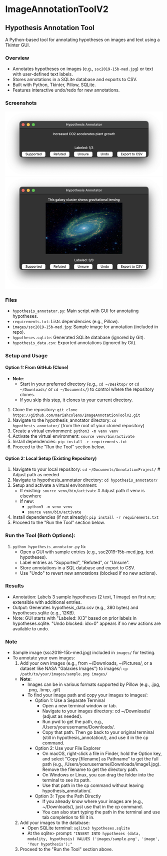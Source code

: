 # ImageAnnotationToolV2
## Hypothesis Annotation Tool
A Python-based tool for annotating hypotheses on images and text using a Tkinter GUI.

### Overview
- Annotates hypotheses on images (e.g., `ssc2019-15b-med.jpg`) or text with user-defined text labels.
- Stores annotations in a SQLite database and exports to CSV.
- Built with Python, Tkinter, Pillow, SQLite.
- Features interactive undo/redo for new annotations.

### Screenshots
![Text Hypothesis GUI](screenshots/Text_hypothesis_GUI.png)
![Image Hypothesis GUI](screenshots/Image_hypothesis_GUI.png)

### Files
- `hypothesis_annotator.py`: Main script with GUI for annotating hypotheses.
- `requirements.txt`: Lists dependencies (e.g., Pillow).
- `images/ssc2019-15b-med.jpg`: Sample image for annotation (included in repo).
- `hypotheses.sqlite`: Generated SQLite database (ignored by Git).
- `hypothesis_data.csv`: Exported annotations (ignored by Git).

### Setup and Usage
#### Option 1: From GitHub (Clone)
- **Note**: 
  - Start in your preferred directory (e.g., `cd ~/Desktop/` or `cd ~/Downloads/` or `cd ~/Documents/`) to control where the repository clones. 
  - If you skip this step, it clones to your current directory.
1. Clone the repository: `git clone https://github.com/mariahcoleno/ImageAnnotationToolV2.git`
2. Navigate to the hypothesis_annotator directory: `cd hypothesis_annotator/` (from the root of your cloned repository)
3. Create a virtual environment: `python3 -m venv venv`
4. Activate the virtual environment: `source venv/bin/activate`
5. Install dependencies: `pip install -r requirements.txt`
6. Proceed to the "Run the Tool" section below.

#### Option 2: Local Setup (Existing Repository)
1. Navigate to your local repository: `cd ~/Documents/AnnotationProject/` # Adjust path as needed
2. Navigate to hypothesis_annotator directory: `cd hypothesis_annotator/`
3. Setup and activate a virtual environment:
   - If existing: `source venv/bin/activate` # Adjust path if venv is elsewhere
   - If new:
     - `python3 -m venv venv`
     - `source venv/bin/activate`
4. Install dependencies (if not already): `pip install -r requirements.txt`
5. Proceed to the "Run the Tool" section below.

### Run the Tool (Both Options):
1. `python hypothesis_annotator.py` to:
   - Open a GUI with sample entries (e.g., ssc2019-15b-med.jpg, text hypotheses).
   - Label entries as "Supported", "Refuted", or "Unsure".
   - Store annotations in a SQL database and export to CSV.
   - Use "Undo" to revert new annotations (blocked if no new actions).
              
### Results
- Annotation: Labels 3 sample hypotheses (2 text, 1 image) on first run; extensible with additional entries.
- Output: Generates hypothesis_data.csv (e.g., 380 bytes) and hypotheses.sqlite (e.g., 12KB).
- Note: GUI starts with "Labeled: X/3" based on prior labels in hypotheses.sqlite. "Undo blocked: idx=0" appears if no new actions are available to undo.

### Note
- Sample image (ssc2019-15b-med.jpg) included in `images/` for testing.
- To annotate your own images:
  1. Add your own images (e.g., from ~/Downloads, ~/Pictures/, or a dataset like NASA "Galaxies Images") to images/: `cp /path/to/your/images/sample.png images/`
    - **Note**:
      - Images can be in various formats supported by Pillow (e.g., .jpg, .png, .bmp, .gif)
      - To find your image path and copy your images to images/:
        - Option 1: Use a Separate Terminal
          - Open a new terminal window or tab.
          - Navigate to your images directory: cd ~/Downloads/ (adjust as needed).
          - Run pwd to get the path, e.g., /Users/yourusername/Downloads/.
          - Copy that path. Then go back to your original terminal (still in hypothesis_annotation/), and use it in the cp command.
        - Option 2: Use your File Explorer
          - On macOS, right-click a file in Finder, hold the Option key, and select "Copy [filename] as Pathname" to get the full path (e.g., /Users/yourusername/Downloads/image1.jpg). Remove the filename to get the directory path.
          - On Windows or Linux, you can drag the folder into the terminal to see its path.
          - Use that path in the cp command without leaving hypothesis_annotation/.
        - Option 3: Type the Path Directly
          - If you already know where your images are (e.g., ~/Downloads/), just use that in the cp command.
          - You can also start typing the path in the terminal and use tab completion to fill it in.
  2. Add your images to the database:
     - Open SQLite terminal: `sqlite3 hypotheses.sqlite`
     - At the sqlite> prompt: `"INSERT INTO hypotheses (data, modality, hypothesis) VALUES ('images/sample.png', 'image', 'Your hypothesis');"`
  3. Proceed to the "Run the Tool" section above.

